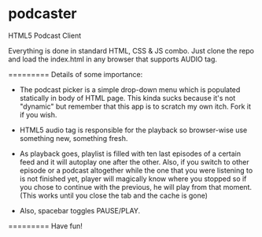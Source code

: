 podcaster
=========

HTML5 Podcast Client

Everything is done in standard HTML, CSS & JS combo. Just clone the repo and load the index.html in any browser that supports AUDIO tag.

=========
Details of some importance: 

* The podcast picker is a simple drop-down menu which is populated statically in body of HTML page. This kinda sucks because it's not "dynamic" but remember that this app is to scratch my own itch. Fork it if you wish.

* HTML5 audio tag is responsible for the playback so browser-wise use something new, something fresh.

* As playback goes, playlist is filled with ten last episodes of a certain feed and it will autoplay one after the other. Also, if you switch to other episode or a podcast altogether while the one that you were listening to is not finished yet, player will magically know where you stopped so if you chose to continue with the previous, he will play from that moment. (This works until you close the tab and the cache is gone)

* Also, spacebar toggles PAUSE/PLAY.

=========
Have fun!

